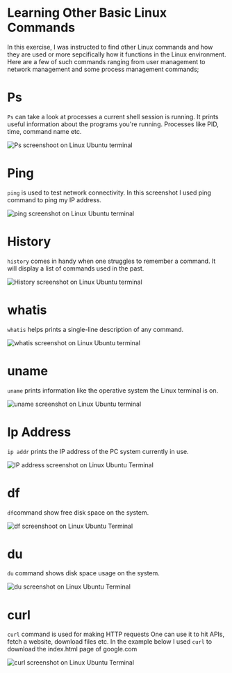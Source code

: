 # Learning Other Basic Linux Commands 

In this exercise, I was instructed to find other Linux commands and how they are used or more sepcifically how it functions in the Linux environment. Here are a few of such commands ranging from user management to network management and some process management commands;

# Ps

`Ps` can take a look at processes a current shell session is running. It prints useful information about the programs you're running. Processes like PID, time, command name etc. 

![Ps screenshoot on Linux Ubuntu terminal](/AltSchool-Cloud-Engineering-Exercises/Exercise02/Screenshot%20(15).png "screenshot of ps code showing the PID, Time, CMD")

# Ping

`ping` is used to test network connectivity. In this screenshot I used ping command to ping my IP address. 

![ping screenshot on Linux Ubuntu terminal](/AltSchool-Cloud-Engineering-Exercises/Exercise02/Screenshot%20(26).png "screenshot of ping command showing the data bytes from an IP address")

# History

`history` comes in handy when one struggles to remember a command. It will display a list of commands used in the past.

![History screenshot on Linux Ubuntu terminal](/AltSchool-Cloud-Engineering-Exercises/Exercise02/Screenshot%20(20).png "screenshot of history command showing my history commands used previously")

# whatis

`whatis` helps prints a single-line description of any command.

![whatis screenshot on Linux Ubuntu terminal](/AltSchool-Cloud-Engineering-Exercises/Exercise02/Screenshot%20(27).png "screenshoot of whatis command showing is Python")

# uname

`uname` prints information like the operative system the Linux terminal is on.

![uname screenshot on Linux Ubuntu terminal](/AltSchool-Cloud-Engineering-Exercises/Exercise02/Screenshot%20(28).png "screenshot of uname command")

# Ip Address

`ip addr` prints the IP address of the PC system currently in use. 

![IP address screenshot on Linux Ubuntu Terminal](/AltSchool-Cloud-Engineering-Exercises/Exercise02/Screenshot%20(29).png "screenshot of Ip address command")

# df

`df`command show free disk space on the system.

![df screenshoot on Linux Ubuntu Terminal](/AltSchool-Cloud-Engineering-Exercises/Exercise02/Screenshot%20(30).png "screenshot of df command")

# du

`du` command shows disk space usage on the system.

![du screenshot on Linux Ubuntu Terminal](/AltSchool-Cloud-Engineering-Exercises/Exercise02/Screenshot%20(31).png "screenshot of du command")


# curl

`curl` command is used for making HTTP requests One can use it to hit APIs, fetch a website, download files etc. In the example below I used `curl` to download the index.html page of google.com

![curl screenshot on Linux Ubuntu Terminal](/AltSchool-Cloud-Engineering-Exercises/Exercise02/Screenshot%20(32).png "screenshot of curl command")
